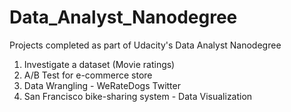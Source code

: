 # Data_Analyst_Nanodegree

Projects completed as part of Udacity's Data Analyst Nanodegree
1) Investigate a dataset (Movie ratings)
2) A/B Test for e-commerce store
3) Data Wrangling - WeRateDogs Twitter
4) San Francisco bike-sharing system - Data Visualization 

